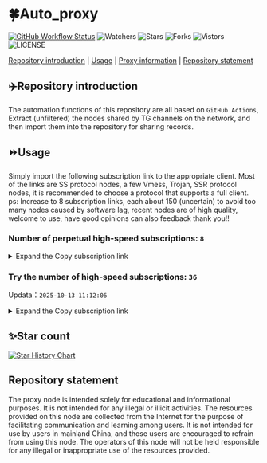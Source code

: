 # 🍀Auto_proxy
[![GitHub Workflow Status](https://img.shields.io/github/actions/workflow/status/PangTouY00/Auto_proxy/main.yml?branch=main)](https://github.com/PangTouY00/Auto_proxy/actions/workflows/main.yml?branch=main) 
![Watchers](https://img.shields.io/github/watchers/w1770946466/Auto_proxy) ![Stars](https://img.shields.io/github/stars/PangTouY00/Auto_proxy) ![Forks](https://img.shields.io/github/forks/w1770946466/Auto_proxy) ![Vistors](https://visitor-badge.laobi.icu/badge?page_id=PangTouY00.Auto_proxy) ![LICENSE](https://img.shields.io/badge/license-CC%20BY--SA%204.0-green.svg)

[Repository introduction](https://github.com/PangTouY00/Auto_proxy#Repositoryintroduction) | [Usage](https://github.com/PangTouY00/Auto_proxy#Usage) | [Proxy information](https://github.com/PangTouY00/Auto_proxy#Proxyinformation) | [Repository statement](https://github.com/PangTouY00/Auto_proxy#Repositorystatement)

## ✈️Repository introduction
The automation functions of this repository are all based on `GitHub Actions`,
Extract (unfiltered) the nodes shared by TG channels on the network, and then import them into the repository for sharing records.

## ⏩Usage
Simply import the following subscription link to the appropriate client. Most of the links are SS protocol nodes, a few Vmess, Trojan, SSR protocol nodes, it is recommended to choose a protocol that supports a full client.
ps: Increase to 8 subscription links, each about 150 (uncertain) to avoid too many nodes caused by software lag, recent nodes are of high quality, welcome to use, have good opinions can also feedback thank you!!

### Number of perpetual high-speed subscriptions: `8`

<details>
  <summary>Expand the Copy subscription link</summary>

  
- [Multiprotocol Base64 encoding](https://raw.githubusercontent.com/PangTouY00/Auto_proxy/main/Long_term_subscription1)
`https://raw.githubusercontent.com/PangTouY00/Auto_proxy/main/Long_term_subscription_num`
`Total number of merge nodes: 291`

- [Multiprotocol Base64 encoding](https://raw.githubusercontent.com/PangTouY00/Auto_proxy/main/Long_term_subscription1)
`https://raw.githubusercontent.com/PangTouY00/Auto_proxy/main/Long_term_subscription1`
`Total number of merge nodes: 37`

- [Multiprotocol Base64 encoding](https://raw.githubusercontent.com/PangTouY00/Auto_proxy/main/Long_term_subscription2)
`https://raw.githubusercontent.com/PangTouY00/Auto_proxy/main/Long_term_subscription2`
`Total number of merge nodes: 37`

- [Multiprotocol Base64 encoding](https://raw.githubusercontent.com/PangTouY00/Auto_proxy/main/Long_term_subscription3)
`https://raw.githubusercontent.com/PangTouY00/Auto_proxy/main/Long_term_subscription3`
`Total number of merge nodes: 37`

- [Multiprotocol Base64 encoding](https://raw.githubusercontent.com/PangTouY00/Auto_proxy/main/Long_term_subscription4)
`https://raw.githubusercontent.com/PangTouY00/Auto_proxy/main/Long_term_subscription4`
`Total number of merge nodes: 37`

- [Multiprotocol Base64 encoding](https://raw.githubusercontent.comPangTouY00/Auto_proxy/main/Long_term_subscription5)
`https://raw.githubusercontent.com/PangTouY00/Auto_proxy/main/Long_term_subscription5`
`Total number of merge nodes: 37`

- [Multiprotocol Base64 encoding](https://raw.githubusercontent.com/PangTouY00/Auto_proxy/main/Long_term_subscription6)
`https://raw.githubusercontent.com/PangTouY00/Auto_proxy/main/Long_term_subscription6`
`Total number of merge nodes: 37`

- [Multiprotocol Base64 encoding](https://raw.githubusercontent.com/PangTouY00/Auto_proxy/main/Long_term_subscription7)
`https://raw.githubusercontent.com/PangTouY00/Auto_proxy/main/Long_term_subscription7`
`Total number of merge nodes: 37`

- [Multiprotocol Base64 encoding](https://raw.githubusercontent.com/PangTouY00/Auto_proxy/main/Long_term_subscription8)
`https://raw.githubusercontent.com/PangTouY00/Auto_proxy/main/Long_term_subscription8`
`Total number of merge nodes: 32`

- [Clash subscription](https://raw.githubusercontent.com/PangTouY00/Auto_proxy/main/Long_term_subscription2.yaml)
`https://raw.githubusercontent.com/PangTouY00/Auto_proxy/main/Long_term_subscription1.yaml`


- [Clash subscription](https://raw.githubusercontent.com/PangTouY00/Auto_proxy/main/Long_term_subscription2.yaml)
`https://raw.githubusercontent.com/PangTouY00/Auto_proxy/main/Long_term_subscription2.yaml`


- [Clash subscription](https://raw.githubusercontent.com/PangTouY00/Auto_proxy/main/Long_term_subscription3.yaml)
`https://raw.githubusercontent.com/PangTouY00/Auto_proxy/main/Long_term_subscription3.yaml`
  
</details>

### Try the number of high-speed subscriptions: `36`
Updata：`2025-10-13 11:12:06`


<details>
  <summary>Expand the Copy subscription link</summary>  




































































































































































































































































































































































































































































































































































































































































































































































































































































































































































































































































































































































































































































































































































































































































































































































































































































































































































































































































































































































































































































































































































































































































































































































































































































































































































































































































































































































































































































































































































































































































































































































































































































































































































































































































































































































































































































































































































































































































































































































































































































































































































































































































































































































































































































































































































































































































































































































































































































































































































































































































































































































































































































































































































































































































































































































































































































































































































































































































































































































































































































































































































































































































































































































































































































































































































































































































































































































































































































































































































































































































































































































































































































































































































































































































































































































































































































































































































































































































































































































































































































































































































































































































































































































































































































































































































































































































































































































































































































































































































































































































































































































































































































































































































































































































































































































































































































































































































































































































































































































































































































































































































































































































































































































































































































































































































































































































































































































































































































































































































































































































































































































































































































































































































































































































































































































































































































































































































































































































































































































































































































































































































































































































































































































































































































































































































































































































































































































































































































































































































































































































































































































































































































































































































































































































































































































































































































































































































































































































































































































































































































































































































































































































































































































































































































































































































































































































































































































































































































































































































































































































































































































































































































































































































































































































































































































































































































































































































































































































































































































































































































































































































































































































































































































































































































































































































































































































































































































































































































































































































































































































































































































































































































































































































































































































































































































































































































































































































































































































































































































































































































































































































































































































































































































































































































































































































































































































































































































































































































































































































































































































































































































































































































































































































































































































































































































































































































































































































































































































































































































































































































































































































































































































































































































































































































































































































































































































































































































































































































































































































































































































































































































































































































































































































































































































































































































































































































































































































































































































































































































































































































































































































































































































































































































































































































































































































































































































































































































































































































































































































































































































































































































































































































































































































































































































































































































































































































































































































































































































































































































































































































































































































































































































































































































































































































































































































































































































































































































































































































































































































































































































































































































































































































































































































































































































































































































































































































































>Trial subscription：
`https://old-v2b.linkedton.com/api/v1/client/subscribe?token=84910feb1a32bf5aab3adfa511334c64`




>Trial subscription：
`https://xiaoby.com/api/v1/client/subscribe?token=36ce6ba7746f7f3b45814aff18b6ba11`




>Trial subscription：
`https://www.eeevpn.com/api/v1/client/subscribe?token=8bbcab2fb1f24aada7711776d1f193d2`




>Trial subscription：
`https://kingfisher.top/api/v1/client/subscribe?token=01f3e956ac340d524a41b77e6744ccc2`




>Trial subscription：
`https://sufujia.top/api/v1/client/subscribe?token=6b72783eda487b44ff4d84e84e37c517`




>Trial subscription：
`https://slianvpn.top/api/v1/client/subscribe?token=d60b1fbbf1c12534e5f77e86ca041a1c`




>Trial subscription：
`https://yywhale.com/api/v1/client/subscribe?token=09ca72ecf5e76628f7cb9cc111cad7cd`




>Trial subscription：
`https://gods2.dashicn.buzz/api/v1/client/subscribe?token=d7f7da083c195b23737522d548f5e862`




>Trial subscription：
`https://www.ch000zy.com/api/v1/client/subscribe?token=517c909a82d8c1599e43c3a10b3c48fa`




>Trial subscription：
`https://v2s.ip-ddns.com/api/v1/client/subscribe?token=14b8cd500f86b8156c9c2484a6020c33`




>Trial subscription：
`https://multiserver.multiserveradelshoop.com/api/v1/client/subscribe?token=2897ecc735166f4bd97071d228207a5a`




>Trial subscription：
`https://gods4.dashicn.buzz/api/v1/client/subscribe?token=51957df9e85c68cfeea0a8dd2fcea071`




>Trial subscription：
`https://gods1.dashicn.buzz/api/v1/client/subscribe?token=23382f7c6811a17a659f8b86848e3f51`




>Trial subscription：
`http://xxxxyyyy.njdjjxjbcbw.icu/api/v1/client/subscribe?token=6949f8e073ae17c3c5652d57bf7c7e44`




>Trial subscription：
`https://ylccloud.top/api/v1/client/subscribe?token=af395195045018ede0607cc6d6481b3d`




>Trial subscription：
`https://sy.njdjjxjbcbw.icu/api/v1/client/subscribe?token=7d45075afeb19769cb901326567e5aec`




>Trial subscription：
`https://gods3.dashicn.buzz/api/v1/client/subscribe?token=75e1f50898390841eb92cb52bf39c27c`




>Trial subscription：
`https://syhaha.xxttx.cn/api/v1/client/subscribe?token=2f49a1a47633bfe8d382e505fb74aa39`




>Trial subscription：
`https://asdfg.njdjjxjbcbw.icu/api/v1/client/subscribe?token=d05569dc9c302e0b74bf3faae02ec1ba`




>Trial subscription：
`https://user.ivnz.ir/api/v1/client/subscribe?token=355e7d11fc2a662a6fd7eca1bcad566c`




>Trial subscription：
`http://tinnyrick8888.com/api/v1/client/subscribe?token=bb15708d2ab1789306b906adb0fc4240`




>Trial subscription：
`https://xunyungogogo.xyz/api/v1/client/subscribe?token=0590c4a9d0c412625e7319777a947c04`




>Trial subscription：
`https://syxixi001.xxssx.cn/api/v1/client/subscribe?token=3d1fd61669e96d3bcdce28fbf010f465`




>Trial subscription：
`https://xixixi003.hjsbssbsbsbsbs.sbs/api/v1/client/subscribe?token=600932f30d1294e4a5c779da919aba20`




>Trial subscription：
`https://syhaha.xxssx.cn/api/v1/client/subscribe?token=7b38a9b4be5dccd4aeb2172678bcb959`




>Trial subscription：
`http://107.173.31.17/api/v1/client/subscribe?token=bd1f5c881d50033dda85c3044ff24cf5`




>Trial subscription：
`https://dashuai.us/api/v1/client/subscribe?token=aaf77ba5fb1b6525ddd3f97927855f60`




>Trial subscription：
`https://xxx.yxt999.cn/api/v1/client/subscribe?token=35648e4d8714c464c59484aafb47eb59`




>Trial subscription：
`https://go.yueyun.de/api/v1/client/subscribe?token=2672c24ccc08f81f18f192c6f86acc85`




>Trial subscription：
`https://slianvpn.com/api/v1/client/subscribe?token=deef18a8ad67d90ad57cada6ea6ef67f`




>Trial subscription：
`https://xyjs1.buzz/api/v1/client/subscribe?token=54de9265264f08e71ef4eacf6c7afc49`




>Trial subscription：
`https://xyjs1.sbs/api/v1/client/subscribe?token=36a4cde8ef9d5791d82848c9d2a1d6da`




>Trial subscription：
`https://tizi8.top/api/v1/client/subscribe?token=aa35807d49909dace3a7568404cdd95f`




>Trial subscription：
`https://www.louwangzhiyu.org/api/v1/client/subscribe?token=79325b888077476ef52b6dc929d7f033`




>Trial subscription：
`https://cfvpn.com/api/v1/client/subscribe?token=7cb5b0edeebc1e74a70f4ee6091f65b0`




>Trial subscription：
`https://fs.v2rayse.com/share/20251013/qy7ikpa5h9.txt`



</details>

## ✨Star count
[![Star History Chart](https://api.star-history.com/svg?repos=PangTouY00/Auto_proxy&type=Date)](https://star-history.com/#w1770946466/Auto_proxy&Date)



## Repository statement
The proxy node is intended solely for educational and informational purposes. It is not intended for any illegal or illicit activities. The resources provided on this node are collected from the Internet for the purpose of facilitating communication and learning among users. It is not intended for use by users in mainland China, and those users are encouraged to refrain from using this node. The operators of this node will not be held responsible for any illegal or inappropriate use of the resources provided.

